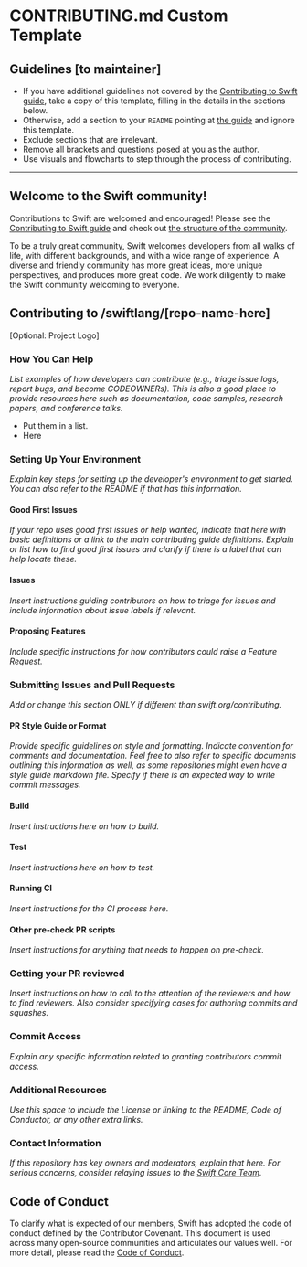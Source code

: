 # CONTRIBUTING.md Custom Template

## Guidelines [to maintainer]
- If you have additional guidelines not covered by the [Contributing to Swift guide](https://swift.org/contributing/), take a copy of this template, filling in the details in the sections below.
- Otherwise, add a section to your `README` pointing at [the guide](https://swift.org/contributing/) and ignore this template. 
- Exclude sections that are irrelevant.
- Remove all brackets and questions posed at you as the author.
- Use visuals and flowcharts to step through the process of contributing.
----------

## Welcome to the Swift community!

Contributions to Swift are welcomed and encouraged! Please see the [Contributing to Swift guide](https://www.swift.org/contributing/) and check out [the structure of the community](https://www.swift.org/community/#community-structure).

To be a truly great community, Swift welcomes developers from all walks of life, with different backgrounds, and with a wide range of experience. A diverse and friendly community has more great ideas, more unique perspectives, and produces more great code. We work diligently to make the Swift community welcoming to everyone.

## Contributing to /swiftlang/[repo-name-here]
[Optional: Project Logo]

### How You Can Help
*List examples of how developers can contribute (e.g., triage issue logs, report bugs, and become CODEOWNERs). This is also a good place to provide resources here such as documentation, code samples, research papers, and conference talks.*
* Put them
in a list.
* Here

### Setting Up Your Environment
*Explain key steps for setting up the developer's environment to get started. You can also refer to the README if that has this information.*

#### Good First Issues
*If your repo uses good first issues or help wanted, indicate that here with basic definitions or a link to the main contributing guide definitions. Explain or list how to find good first issues and clarify if there is a label that can help locate these.*

#### Issues
*Insert instructions guiding contributors on how to triage for issues and include information about issue labels if relevant.*

#### Proposing Features
*Include specific instructions for how contributors could raise a Feature Request.*

### Submitting Issues and Pull Requests 
*Add or change this section ONLY if different than swift.org/contributing.*

#### PR Style Guide or Format 
*Provide specific guidelines on style and formatting. Indicate convention for comments and documentation. Feel free to also refer to specific documents outlining this information as well, as some repositories might even have a style guide markdown file. Specify if there is an expected way to write commit messages.*

#### Build
*Insert instructions here on how to build.*

#### Test
*Insert instructions here on how to test.*

#### Running CI 
*Insert instructions for the CI process here.*

#### Other pre-check PR scripts
*Insert instructions for anything that needs to happen on pre-check.*

### Getting your PR reviewed 
*Insert instructions on how to call to the attention of the reviewers and how to find reviewers. Also consider specifying cases for authoring commits and squashes.*

### Commit Access
*Explain any specific information related to granting contributors commit access.*
 
### Additional Resources
*Use this space to include the License or linking to the README, Code of Conductor, or any other extra links.*

### Contact Information
*If this repository has key owners and moderators, explain that here. For serious concerns, consider relaying issues to the [Swift Core Team](https://swift.org/community/#community-structure).*

## Code of Conduct
To clarify what is expected of our members, Swift has adopted the code of conduct defined by the Contributor Covenant. This document is used across many open-source communities and articulates our values well.
For more detail, please read the [Code of Conduct](https://www.swift.org/code-of-conduct/). 

